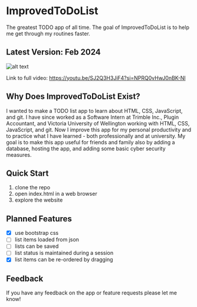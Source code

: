 # ImprovedToDoList
The greatest TODO app of all time. The goal of ImprovedToDoList is to help me get through my routines faster.

## Latest Version: Feb 2024
![alt text](https://github.com/christopher-jones-nz/ImprovedToDoList/blob/main/improved-to-do-list-feb-update.gif)

Link to full video: https://youtu.be/SJ2Q3H3JiF4?si=NPRQ0vHwJ0nBK-Nl

## Why Does ImprovedToDoList Exist?
I wanted to make a TODO list app to learn about HTML, CSS, JavaScript, and git. I have since worked as a Software Intern at Trimble Inc., Plugin Accountant, and Victoria University of Wellington working with HTML, CSS, JavaScript, and git. Now I improve this app for my personal productivity and to practice what I have learned - both professionally and at university. My goal is to make this app useful for friends and family also by adding a database, hosting the app, and adding some basic cyber security measures.

## Quick Start
1. clone the repo
2. open index.html in a web browser
3. explore the website

## Planned Features
- [x] use bootstrap css
- [ ] list items loaded from json
- [ ] lists can be saved
- [ ] list status is maintained during a session
- [x] list items can be re-ordered by dragging

## Feedback
If you have any feedback on the app or feature requests please let me know!
